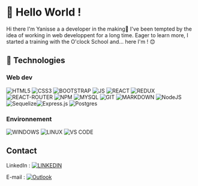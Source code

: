 
# 👋 Hello World !

Hi there I'm Yanisse a a developer in the making🍪 I've been tempted by the idea of ​​working in web developpent for a long time. Eager to learn more,  I started a training with the O'clock School and... here I'm ! 😊

## 💾 Technologies
### Web dev
![HTML5](https://img.shields.io/badge/HTML5-E34F26?style=for-the-badge&logo=html5&logoColor=white) ![CSS3](https://img.shields.io/badge/CSS3-1572B6?style=for-the-badge&logo=css3&logoColor=white) ![BOOTSTRAP](https://img.shields.io/badge/Bootstrap-563D7C?style=for-the-badge&logo=bootstrap&logoColor=white) ![JS](https://img.shields.io/badge/JavaScript-323330?style=for-the-badge&logo=javascript&logoColor=F7DF1E) ![REACT](https://img.shields.io/badge/React-20232A?style=for-the-badge&logo=react&logoColor=61DAFB) ![REDUX](https://img.shields.io/badge/Redux-593D88?style=for-the-badge&logo=redux&logoColor=white) ![REACT-ROUTER](https://img.shields.io/badge/React_Router-CA4245?style=for-the-badge&logo=react-router&logoColor=white) ![NPM](https://img.shields.io/badge/npm-CB3837?style=for-the-badge&logo=npm&logoColor=white) ![MYSQL](https://img.shields.io/badge/MySQL-00000F?style=for-the-badge&logo=mysql&logoColor=white) ![GIT](https://img.shields.io/badge/Git-F05032?style=for-the-badge&logo=git&logoColor=white) ![MARKDOWN](	https://img.shields.io/badge/Markdown-000000?style=for-the-badge&logo=markdown&logoColor=white) ![NodeJS](https://img.shields.io/badge/node.js-6DA55F?style=for-the-badge&logo=node.js&logoColor=white) ![Sequelize](https://img.shields.io/badge/Sequelize-52B0E7?style=for-the-badge&logo=Sequelize&logoColor=white)![Express.js](https://img.shields.io/badge/express.js-%23404d59.svg?style=for-the-badge&logo=express&logoColor=%2361DAFB) ![Postgres](https://img.shields.io/badge/postgres-%23316192.svg?style=for-the-badge&logo=postgresql&logoColor=white)

### Environnement
![WINDOWS](https://img.shields.io/badge/Windows-0078D6?style=for-the-badge&logo=windows&logoColor=white) ![LINUX](https://img.shields.io/badge/Linux-FCC624?style=for-the-badge&logo=linux&logoColor=black) ![VS CODE](https://img.shields.io/badge/Visual_Studio_Code-0078D4?style=for-the-badge&logo=visual%20studio%20code&logoColor=white)

## Contact
LinkedIn : [![LINKEDIN](https://img.shields.io/badge/LinkedIn-0077B5?style=for-the-badge&logo=linkedin&logoColor=white)](https://www.linkedin.com/in/olivier-ziolkowski/)

E-mail : [![Outlook](https://img.shields.io/badge/Microsoft_Outlook-0078D4?style=for-the-badge&logo=microsoft-outlook&logoColor=white)](mailto:olivier.ziolkowski@gmail.com)
